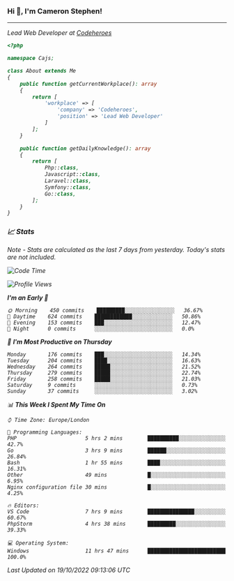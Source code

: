 ### Hi 👋, I'm Cameron Stephen!
<hr>
<p><em>Lead Web Developer at <a href="https://codeheroes.co.uk">Codeheroes</a></p>


```php
<?php

namespace Cajs;

class About extends Me
{
    public function getCurrentWorkplace(): array
    {
        return [
            'workplace' => [
                'company' => 'Codeheroes',
                'position' => 'Lead Web Developer'
            ]
        ];
    }

    public function getDailyKnowledge(): array
    {
        return [
            Php::class,
            Javascript::class,
            Laravel::class,
            Symfony::class,
            Go::class,
        ];
    }
}
```

### 📈 Stats
<p><em>Note - Stats are calculated as the last 7 days from yesterday. Today's stats are not included.</em></p>


<!--START_SECTION:waka-->
![Code Time](http://img.shields.io/badge/Code%20Time-3%2C166%20hrs%2049%20mins-blue)

![Profile Views](http://img.shields.io/badge/Profile%20Views-0-blue)

**I'm an Early 🐤** 

```text
🌞 Morning    450 commits    █████████░░░░░░░░░░░░░░░░   36.67% 
🌆 Daytime    624 commits    ████████████░░░░░░░░░░░░░   50.86% 
🌃 Evening    153 commits    ███░░░░░░░░░░░░░░░░░░░░░░   12.47% 
🌙 Night      0 commits      ░░░░░░░░░░░░░░░░░░░░░░░░░   0.0%

```
📅 **I'm Most Productive on Thursday** 

```text
Monday       176 commits    ███░░░░░░░░░░░░░░░░░░░░░░   14.34% 
Tuesday      204 commits    ████░░░░░░░░░░░░░░░░░░░░░   16.63% 
Wednesday    264 commits    █████░░░░░░░░░░░░░░░░░░░░   21.52% 
Thursday     279 commits    █████░░░░░░░░░░░░░░░░░░░░   22.74% 
Friday       258 commits    █████░░░░░░░░░░░░░░░░░░░░   21.03% 
Saturday     9 commits      ░░░░░░░░░░░░░░░░░░░░░░░░░   0.73% 
Sunday       37 commits     ░░░░░░░░░░░░░░░░░░░░░░░░░   3.02%

```


📊 **This Week I Spent My Time On** 

```text
⌚︎ Time Zone: Europe/London

💬 Programming Languages: 
PHP                      5 hrs 2 mins        ██████████░░░░░░░░░░░░░░░   42.7% 
Go                       3 hrs 9 mins        ██████░░░░░░░░░░░░░░░░░░░   26.84% 
Bash                     1 hr 55 mins        ████░░░░░░░░░░░░░░░░░░░░░   16.31% 
Other                    49 mins             █░░░░░░░░░░░░░░░░░░░░░░░░   6.95% 
Nginx configuration file 30 mins             █░░░░░░░░░░░░░░░░░░░░░░░░   4.25%

🔥 Editors: 
VS Code                  7 hrs 9 mins        ███████████████░░░░░░░░░░   60.67% 
PhpStorm                 4 hrs 38 mins       █████████░░░░░░░░░░░░░░░░   39.33%

💻 Operating System: 
Windows                  11 hrs 47 mins      █████████████████████████   100.0%

```


 Last Updated on 19/10/2022 09:13:06 UTC
<!--END_SECTION:waka-->

